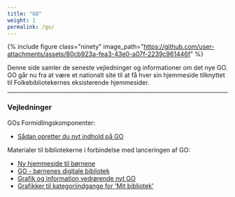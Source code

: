 ```yaml
---
title: "GO"
weight: 1
permalink: /go/
---
```

{% include figure class="ninety" image_path="https://github.com/user-attachments/assets/80cb923a-fea3-43e0-a07f-2239c961446f" %}

Denne side samler de seneste vejledninger og informationer om det nye GO. GO går nu fra at være et nationalt site til at få hver sin hjemmeside tilknyttet til Folkebibliotekernes eksisterende hjemmesider.

---

### Vejledninger
GOs Formidlingskomponenter:
- [Sådan opretter du nyt indhold på GO](https://www.folkebibliotekernescms.dk/main/go/opret-indhold-for-go/)


Materialer til bibliotekerne i forbindelse med lanceringen af GO:
- [Ny hjemmeside til børnene](https://delingstjenesten.dk/artikler/ny-hjemmeside-til-bornene-nb-husk-aendre-link-til-lokal-go-inden-i-publicerer)
- [GO - børnenes digitale bibliotek](https://delingstjenesten.dk/artikler/go-bornenes-digitale-bibliotek-nb-husk-redigere-link-til-lokalt-go-inden-i-publicerer)
- [Grafik og information vedrørende nyt GO](https://detdigitalefolkebibliotek.sharepoint.com/sites/BibliotekernesNationaleRedaktion/Delte%20dokumenter/Forms/AllItems.aspx?id=%2Fsites%2FBibliotekernesNationaleRedaktion%2FDelte%20dokumenter%2FMateriale%20delt%20med%20eksterne%2FGrafik%20og%20information%20vedr%20nyt%20GO&p=true&ga=1)
- [Grafikker til kategoriindgange for 'Mit bibliotek'](https://detdigitalefolkebibliotek.sharepoint.com/:f:/s/BibliotekernesNationaleRedaktion/Ena7jn4ft9dLqK4dCQ5RACgBaB5I0GUM_AG79G6_L_vyPg?e=2MGR9j)
